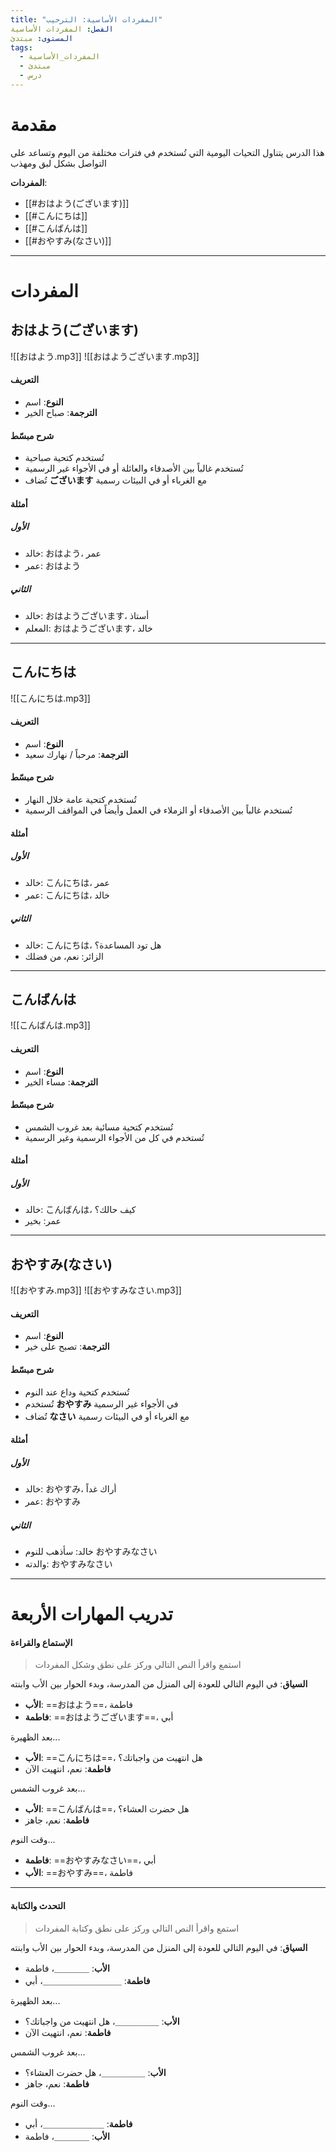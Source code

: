 ```yaml
---
title: "المفردات الأساسية: الترحيب"
الفصل: المفردات الأساسية
المستوى: مبتدئ
tags:
  - المفردات_الأساسية
  - مبتدئ
  - درس
---
```


# مقدمة

هذا الدرس يتناول التحيات اليومية التي تُستخدم في فترات مختلفة من اليوم وتساعد على التواصل بشكل لبق ومهذب

**المفردات**:

- [[#おはよう(ございます)]]
- [[#こんにちは]]
- [[#こんばんは]]
- [[#おやすみ(なさい)]]

---

# المفردات

## おはよう(ございます)

![[おはよう.mp3]]
![[おはようございます.mp3]]

#### التعريف

- **النوع**: اسم
- **الترجمة**: صباح الخير

#### شرح مبسّط

- تُستخدم كتحية صباحية
- تُستخدم غالباً بين الأصدقاء والعائلة أو في الأجواء غير الرسمية
- تُضاف **ございます** مع الغرباء أو في البيئات رسمية

#### أمثلة

##### الأول

- خالد: おはよう، عمر
- عمر: おはよう

##### الثاني

- خالد: おはようございます، أستاذ
- المعلم: おはようございます، خالد

---

## こんにちは

![[こんにちは.mp3]]

#### التعريف

- **النوع**: اسم
- **الترجمة**: مرحباً / نهارك سعيد

#### شرح مبسّط

- تُستخدم كتحية عامة خلال النهار
- تُستخدم غالباً بين الأصدقاء أو الزملاء في العمل وأيضاً في المواقف الرسمية

#### أمثلة

##### الأول

- خالد: こんにちは، عمر
- عمر: こんにちは، خالد

##### الثاني

- خالد: こんにちは، هل تود المساعدة؟
- الزائر: نعم، من فضلك

---

## こんばんは

![[こんばんは.mp3]]

#### التعريف

- **النوع**: اسم
- **الترجمة**: مساء الخير

#### شرح مبسّط

- تُستخدم كتحية مسائية بعد غروب الشمس
- تُستخدم في كل من الأجواء الرسمية وغير الرسمية

#### أمثلة

##### الأول

- خالد: こんばんは، كيف حالك؟
- عمر: بخير

---

## おやすみ(なさい)

![[おやすみ.mp3]]
![[おやすみなさい.mp3]]

#### التعريف

- **النوع**: اسم
- **الترجمة**: تصبح على خير

#### شرح مبسّط

- تُستخدم كتحية وداع عند النوم
- تُستخدم **おやすみ** في الأجواء غير الرسمية
- تُضاف **なさい** مع الغرباء أو في البيئات رسمية

#### أمثلة

##### الأول

- خالد: おやすみ، أراك غداً
- عمر: おやすみ

##### الثاني

- خالد: سأذهب للنوم おやすみなさい
- والدته: おやすみなさい

---

# تدريب المهارات الأربعة

#### الإستماع والقراءة

> استمع واقرأ النص التالي وركز على نطق وشكل المفردات

**السياق**: في اليوم التالي للعودة إلى المنزل من المدرسة، وبدء الحوار بين الأب وابنته

- **الأب**: ==おはよう==، فاطمة
- **فاطمة**: ==おはようございます==، أبي

بعد الظهيرة...

- **الأب**: ==こんにちは==، هل انتهيت من واجباتك؟
- **فاطمة**: نعم، انتهيت الآن

بعد غروب الشمس...

- **الأب**: ==こんばんは==، هل حضرت العشاء؟
- **فاطمة**: نعم، جاهز

وقت النوم...

- **فاطمة**: ==おやすみなさい==، أبي
- **الأب**: ==おやすみ==، فاطمة

---

#### التحدث والكتابة

> استمع واقرأ النص التالي وركز على نطق وكتابة المفردات

**السياق**: في اليوم التالي للعودة إلى المنزل من المدرسة، وبدء الحوار بين الأب وابنته

- **الأب**: ＿＿＿＿، فاطمة
- **فاطمة**: ＿＿＿＿＿＿＿＿＿، أبي

بعد الظهيرة...

- **الأب**: ＿＿＿＿＿، هل انتهيت من واجباتك؟
- **فاطمة**: نعم، انتهيت الآن

بعد غروب الشمس...

- **الأب**: ＿＿＿＿＿، هل حضرت العشاء؟
- **فاطمة**: نعم، جاهز

وقت النوم...

- **فاطمة**: ＿＿＿＿＿＿＿، أبي
- **الأب**: ＿＿＿＿، فاطمة